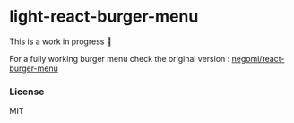 light-react-burger-menu 
=================

This is a work in progress 🔧

For a fully working burger menu check the original version : [negomi/react-burger-menu](https://github.com/negomi/react-burger-menu)

### License

MIT
